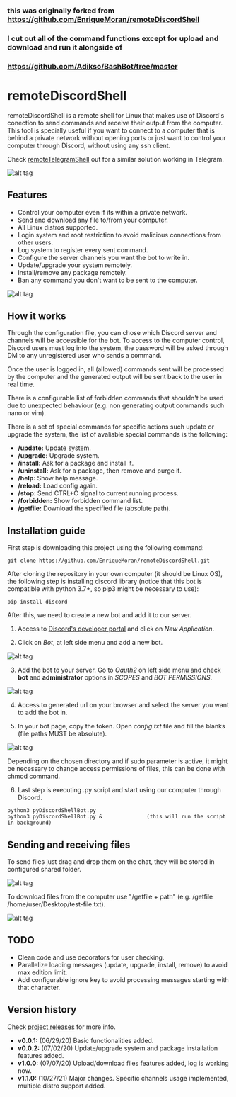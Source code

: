 ### this was originally forked from https://github.com/EnriqueMoran/remoteDiscordShell
### I cut out all of the command functions except for upload and download and run it alongside of
### https://github.com/Adikso/BashBot/tree/master


# remoteDiscordShell
remoteDiscordShell is a remote shell for Linux that makes use of Discord's conection to send commands and receive their output from the computer.
This tool is specially useful if you want to connect to a computer that is behind a private network without opening ports or just want to control your computer through Discord, without using any ssh client.

Check [remoteTelegramShell](https://github.com/EnriqueMoran/remoteTelegramShell) out for a similar solution working in Telegram.


![alt tag](/readme_images/readme_img_1.gif)


## Features
- Control your computer even if its within a private network.
- Send and download any file to/from your computer.
- All Linux distros supported.
- Login system and root restriction to avoid malicious connections from other users.
- Log system to register every sent command.
- Configure the server channels you want the bot to write in.
- Update/upgrade your system remotely.
- Install/remove any package remotely.
- Ban any command you don't want to be sent to the computer.


![alt tag](/readme_images/readme_img_2.gif)


## How it works
Through the configuration file, you can chose which Discord server and channels will be accessible for the bot. To access to the computer control, Discord users must log into the system, the password will be asked through DM to any unregistered user who sends a command.

Once the user is logged in, all (allowed) commands sent will be processed by the computer and the generated output will be sent back to the user in real time.

There is a configurable list of forbidden commands that shouldn't be used due to unexpected behaviour (e.g. non generating output commands such nano or vim).

There is a set of special commands for specific actions such update or upgrade the system, the list of avaliable special commands is the following:
- **/update:** Update system.
- **/upgrade:** Upgrade system.
- **/install:** Ask for a package and install it.
- **/uninstall:** Ask for a package, then remove and purge it.
- **/help:** Show help message.
- **/reload:** Load config again.
- **/stop:** Send CTRL+C signal to current running process.
- **/forbidden:** Show forbidden command list.
- **/getfile:** Download the specified file (absolute path).


## Installation guide
First step is downloading this project using the following command:
```
git clone https://github.com/EnriqueMoran/remoteDiscordShell.git
```

After cloning the repository in your own computer (it should be Linux OS), the following step is installing discord library (notice that this bot is compatible with python 3.7+, so pip3 might be necessary to use):
```
pip install discord
```

After this, we need to create a new bot and add it to our server.
1. Access to [Discord's developer portal](https://discord.com/developers/applications) and click on *New Application*.

2. Click on *Bot*, at left side menu and add a new bot.

![alt tag](/readme_images/image1.png)

3. Add the bot to your server. Go to *Oauth2* on left side menu and check **bot** and **administrator** options in *SCOPES* and *BOT PERMISSIONS*.

![alt tag](/readme_images/image2.png)

4. Access to generated url on your browser and select the server you want to add the bot in.

5. In your bot page, copy the token. Open *config.txt* file and fill the blanks (file paths MUST be absolute). 

![alt tag](/readme_images/image3.png)

Depending on the chosen directory and if sudo parameter is active, it might be necessary to change access permissions of files, this can be done with chmod command.

6. Last step is executing .py script and start using our computer through Discord.
```
python3 pyDiscordShellBot.py
python3 pyDiscordShellBot.py &              (this will run the script in background)
```


## Sending and receiving files
To send files just drag and drop them on the chat, they will be stored in configured shared folder.

![alt tag](/readme_images/readme_img_4.gif)


To download files from the computer use "/getfile + path" (e.g. /getfile /home/user/Desktop/test-file.txt).

![alt tag](/readme_images/readme_img_3.gif)


## TODO
- Clean code and use decorators for user checking.
- Parallelize loading messages (update, upgrade, install, remove) to avoid max edition limit.
- Add configurable ignore key to avoid processing messages starting with that character.


## Version history
Check [project releases](https://github.com/EnriqueMoran/remoteDiscordShell/releases) for more info.

- **v0.0.1:** (06/29/20) Basic functionalities added.
- **v0.0.2:** (07/02/20) Update/upgrade system and package installation features added.
- **v1.0.0:** (07/07/20) Upload/download files features added, log is working now.
- **v1.1.0:** (10/27/21) Major changes. Specific channels usage implemented, multiple distro support added.